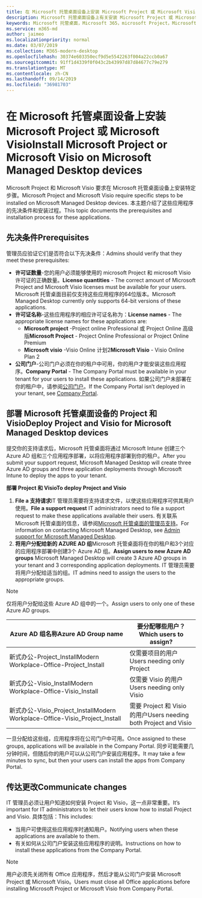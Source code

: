 ```yaml
---
title: 在 Microsoft 托管桌面设备上安装 Microsoft Project 或 Microsoft Visio
description: Microsoft 托管桌面设备上有关安装 Microsoft Project 或 Microsoft Visio 的信息
keywords: Microsoft 托管桌面，Microsoft 365，microsoft Project，Microsoft Visio
ms.service: m365-md
author: jaimeo
ms.localizationpriority: normal
ms.date: 03/07/2019
ms.collection: M365-modern-desktop
ms.openlocfilehash: 30374e603350ecf9d5e5542263f004a22ccb0a67
ms.sourcegitcommit: 91ff1d4339f0f043c2b43997d87d84677c79e279
ms.translationtype: MT
ms.contentlocale: zh-CN
ms.lasthandoff: 09/14/2019
ms.locfileid: "36981703"
---
```

# <a name="install-microsoft-project-or-microsoft-visio-on-microsoft-managed-desktop-devices"></a><span data-ttu-id="5cefb-104">在 Microsoft 托管桌面设备上安装 Microsoft Project 或 Microsoft Visio</span><span class="sxs-lookup"><span data-stu-id="5cefb-104">Install Microsoft Project or Microsoft Visio on Microsoft Managed Desktop devices</span></span>

<span data-ttu-id="5cefb-105">Microsoft Project 和 Microsoft Visio 要求在 Microsoft 托管桌面设备上安装特定步骤。</span><span class="sxs-lookup"><span data-stu-id="5cefb-105">Microsoft Project and Microsoft Visio require specific steps to be installed on Microsoft Managed Desktop devices.</span></span> <span data-ttu-id="5cefb-106">本主题介绍了这些应用程序的先决条件和安装过程。</span><span class="sxs-lookup"><span data-stu-id="5cefb-106">This topic documents the prerequisites and installation process for these applications.</span></span>

## <a name="prerequisites"></a><span data-ttu-id="5cefb-107">先决条件</span><span class="sxs-lookup"><span data-stu-id="5cefb-107">Prerequisites</span></span>

<span data-ttu-id="5cefb-108">管理员应验证它们是否符合以下先决条件：</span><span class="sxs-lookup"><span data-stu-id="5cefb-108">Admins should verify that they meet these prerequisites:</span></span>
- <span data-ttu-id="5cefb-109">**许可证数量**-您的用户必须能够使用的 microsoft Project 和 microsoft Visio 许可证的正确数量。</span><span class="sxs-lookup"><span data-stu-id="5cefb-109">**License quantities** - The correct amount of Microsoft Project and Microsoft Visio licenses must be available for your users.</span></span> <span data-ttu-id="5cefb-110">Microsoft 托管桌面目前仅支持这些应用程序的64位版本。</span><span class="sxs-lookup"><span data-stu-id="5cefb-110">Microsoft Managed Desktop currently only supports 64-bit versions of these applications.</span></span> 
- <span data-ttu-id="5cefb-111">**许可证名称**-这些应用程序的相应许可证名称为：</span><span class="sxs-lookup"><span data-stu-id="5cefb-111">**License names** - The appropriate license names for these applications are:</span></span>
    - <span data-ttu-id="5cefb-112">**Microsoft project** -Project online Professional 或 Project Online 高级版</span><span class="sxs-lookup"><span data-stu-id="5cefb-112">**Microsoft Project** - Project Online Professional or Project Online Premium</span></span>
    - <span data-ttu-id="5cefb-113">**Microsoft visio** -Visio Online 计划2</span><span class="sxs-lookup"><span data-stu-id="5cefb-113">**Microsoft Visio** - Visio Online Plan 2</span></span>
- <span data-ttu-id="5cefb-114">**公司门户**-公司门户必须在你的租户中可用，你的用户才能安装这些应用程序。</span><span class="sxs-lookup"><span data-stu-id="5cefb-114">**Company Portal** -  The Company Portal must be available in your tenant for your users to install these applications.</span></span> <span data-ttu-id="5cefb-115">如果公司门户未部署在你的租户中，请参阅[公司门户](company-portal.md)。</span><span class="sxs-lookup"><span data-stu-id="5cefb-115">If the Company Portal isn’t deployed in your tenant, see [Company Portal](company-portal.md).</span></span>

## <a name="deploy-project-and-visio-for-microsoft-managed-desktop-devices"></a><span data-ttu-id="5cefb-116">部署 Microsoft 托管桌面设备的 Project 和 Visio</span><span class="sxs-lookup"><span data-stu-id="5cefb-116">Deploy Project and Visio for Microsoft Managed Desktop devices</span></span>
<span data-ttu-id="5cefb-117">提交你的支持请求后，Microsoft 托管桌面将通过 Microsoft Intune 创建三个 Azure AD 组和三个应用程序部署，以将应用程序部署到你的租户。</span><span class="sxs-lookup"><span data-stu-id="5cefb-117">After you submit your support request, Microsoft Managed Desktop will create three Azure AD groups and three application deployments through Microsoft Intune to deploy the apps to your tenant.</span></span>  

<span data-ttu-id="5cefb-118">**部署 Project 和 Visio**</span><span class="sxs-lookup"><span data-stu-id="5cefb-118">**To deploy Project and Visio**</span></span>
1. <span data-ttu-id="5cefb-119">**File a 支持请求**IT 管理员需要将支持请求文件，以使这些应用程序可供其用户使用。</span><span class="sxs-lookup"><span data-stu-id="5cefb-119">**File a support request** IT administrators need to file a support request to make these applications available their users.</span></span> <span data-ttu-id="5cefb-120">有关联系 Microsoft 托管桌面的信息，请参阅[Microsoft 托管桌面的管理员支持](../working-with-managed-desktop/admin-support.md)。</span><span class="sxs-lookup"><span data-stu-id="5cefb-120">For information on contacting Microsoft Managed Desktop, see [Admin support for Microsoft Managed Desktop](../working-with-managed-desktop/admin-support.md).</span></span>
2. <span data-ttu-id="5cefb-121">**将用户分配给新的 AZURE AD 组**Microsoft 托管桌面将在你的租户和3个对应的应用程序部署中创建3个 Azure AD 组。</span><span class="sxs-lookup"><span data-stu-id="5cefb-121">**Assign users to new Azure AD groups** Microsoft Managed Desktop will create 3 Azure AD groups in your tenant and 3 corresponding application deployments.</span></span> <span data-ttu-id="5cefb-122">IT 管理员需要将用户分配给适当的组。</span><span class="sxs-lookup"><span data-stu-id="5cefb-122">IT admins need to assign the users to the appropriate groups.</span></span>

>[!NOTE]
><span data-ttu-id="5cefb-123">仅将用户分配给这些 Azure AD 组中的一个。</span><span class="sxs-lookup"><span data-stu-id="5cefb-123">Assign users to only one of these Azure AD groups.</span></span> 

<span data-ttu-id="5cefb-124">Azure AD 组名称</span><span class="sxs-lookup"><span data-stu-id="5cefb-124">Azure AD Group name</span></span> | <span data-ttu-id="5cefb-125">要分配哪些用户？</span><span class="sxs-lookup"><span data-stu-id="5cefb-125">Which users to assign?</span></span>   
 --- | ---
<span data-ttu-id="5cefb-126">新式办公-Project_Install</span><span class="sxs-lookup"><span data-stu-id="5cefb-126">Modern Workplace-Office-Project_Install</span></span> | <span data-ttu-id="5cefb-127">仅需要项目的用户</span><span class="sxs-lookup"><span data-stu-id="5cefb-127">Users needing only Project</span></span>
<span data-ttu-id="5cefb-128">新式办公-Visio_Install</span><span class="sxs-lookup"><span data-stu-id="5cefb-128">Modern Workplace-Office-Visio_Install</span></span> | <span data-ttu-id="5cefb-129">仅需要 Visio 的用户</span><span class="sxs-lookup"><span data-stu-id="5cefb-129">Users needing only Visio</span></span>
<span data-ttu-id="5cefb-130">新式办公-Visio_Project_Install</span><span class="sxs-lookup"><span data-stu-id="5cefb-130">Modern Workplace-Office-Visio_Project_Install</span></span> | <span data-ttu-id="5cefb-131">需要 Project 和 Visio 的用户</span><span class="sxs-lookup"><span data-stu-id="5cefb-131">Users needing both Project and Visio</span></span>

<span data-ttu-id="5cefb-132">一旦分配给这些组，应用程序将在公司门户中可用。</span><span class="sxs-lookup"><span data-stu-id="5cefb-132">Once assigned to these groups, applications will be available in the Company Portal.</span></span> <span data-ttu-id="5cefb-133">同步可能需要几分钟时间，但随后你的用户可以从公司门户安装应用程序。</span><span class="sxs-lookup"><span data-stu-id="5cefb-133">It may take a few minutes to sync, but then your users can install the apps from Company Portal.</span></span> 

## <a name="communicate-changes"></a><span data-ttu-id="5cefb-134">传达更改</span><span class="sxs-lookup"><span data-stu-id="5cefb-134">Communicate changes</span></span>
<span data-ttu-id="5cefb-135">IT 管理员必须让用户知道如何安装 Project 和 Visio，这一点非常重要。</span><span class="sxs-lookup"><span data-stu-id="5cefb-135">It’s important for IT administrators to let their users know how to install Project and Visio.</span></span> <span data-ttu-id="5cefb-136">具体包括：</span><span class="sxs-lookup"><span data-stu-id="5cefb-136">This includes:</span></span> 
- <span data-ttu-id="5cefb-137">当用户可使用这些应用程序时通知用户。</span><span class="sxs-lookup"><span data-stu-id="5cefb-137">Notifying users when these applications are available to them.</span></span> 
- <span data-ttu-id="5cefb-138">有关如何从公司门户安装这些应用程序的说明。</span><span class="sxs-lookup"><span data-stu-id="5cefb-138">Instructions on how to install these applications from the Company Portal.</span></span>

>[!NOTE]
><span data-ttu-id="5cefb-139">用户必须先关闭所有 Office 应用程序，然后才能从公司门户安装 Microsoft Project 或 Microsoft Visio。</span><span class="sxs-lookup"><span data-stu-id="5cefb-139">Users must close all Office applications before installing Microsoft Project or Microsoft Visio from Company Portal.</span></span> 
